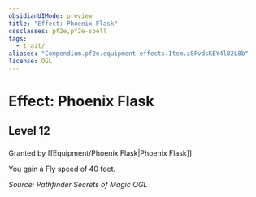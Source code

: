 ```yaml
---
obsidianUIMode: preview
title: "Effect: Phoenix Flask"
cssclasses: pf2e,pf2e-spell
tags:
  - trait/
aliases: "Compendium.pf2e.equipment-effects.Item.z8FvdsKEY4lB2L8b"
license: OGL
---
```

# Effect: Phoenix Flask
## Level 12
### 






Granted by [[Equipment/Phoenix Flask|Phoenix Flask]]

You gain a Fly speed of 40 feet.

*Source: Pathfinder Secrets of Magic*
*OGL*
